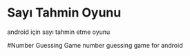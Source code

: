 # Sayı Tahmin Oyunu
android için sayı tahmin etme oyunu

#Number Guessing Game
number guessing game for android
